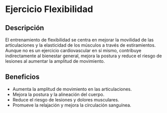 # Ejercicio Flexibilidad

## Descripción
El entrenamiento de flexibilidad se centra en mejorar la movilidad de las articulaciones y la elasticidad de los músculos a través de estiramientos. Aunque no es un ejercicio cardiovascular en sí mismo, contribuye indirectamente al bienestar general, mejora la postura y reduce el riesgo de lesiones al aumentar la amplitud de movimiento.

## Beneficios
- Aumenta la amplitud de movimiento en las articulaciones.
- Mejora la postura y la alineación del cuerpo.
- Reduce el riesgo de lesiones y dolores musculares.
- Promueve la relajación y mejora la circulación sanguínea.